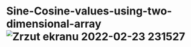 # Sine-Cosine-values-using-two-dimensional-array![Zrzut ekranu 2022-02-23 231527](https://user-images.githubusercontent.com/100306134/155418336-c424841c-d14b-4109-83e1-13aa2b196ff3.png)

